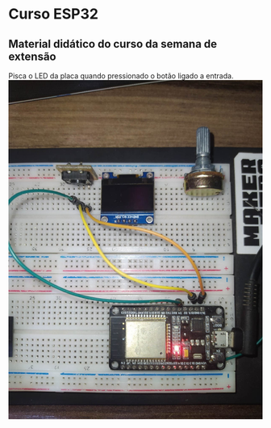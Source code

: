 # Curso ESP32
## Material didático do curso da semana de extensão

Pisca o LED da placa quando pressionado o botão ligado a entrada.
![alt text](https://github.com/jmtstorres/CursoESP32/blob/main/Projetos/03-Led_Button/projeto/conexao.jpeg)
